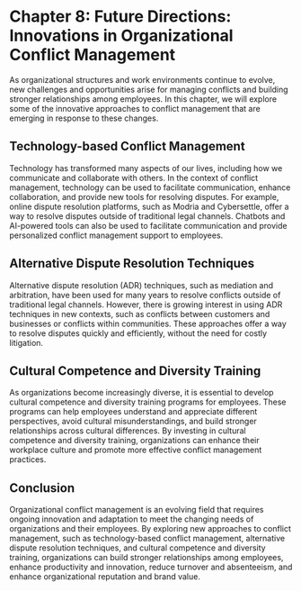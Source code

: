 Chapter 8: Future Directions: Innovations in Organizational Conflict Management
===============================================================================

As organizational structures and work environments continue to evolve, new challenges and opportunities arise for managing conflicts and building stronger relationships among employees. In this chapter, we will explore some of the innovative approaches to conflict management that are emerging in response to these changes.

Technology-based Conflict Management
------------------------------------

Technology has transformed many aspects of our lives, including how we communicate and collaborate with others. In the context of conflict management, technology can be used to facilitate communication, enhance collaboration, and provide new tools for resolving disputes. For example, online dispute resolution platforms, such as Modria and Cybersettle, offer a way to resolve disputes outside of traditional legal channels. Chatbots and AI-powered tools can also be used to facilitate communication and provide personalized conflict management support to employees.

Alternative Dispute Resolution Techniques
-----------------------------------------

Alternative dispute resolution (ADR) techniques, such as mediation and arbitration, have been used for many years to resolve conflicts outside of traditional legal channels. However, there is growing interest in using ADR techniques in new contexts, such as conflicts between customers and businesses or conflicts within communities. These approaches offer a way to resolve disputes quickly and efficiently, without the need for costly litigation.

Cultural Competence and Diversity Training
------------------------------------------

As organizations become increasingly diverse, it is essential to develop cultural competence and diversity training programs for employees. These programs can help employees understand and appreciate different perspectives, avoid cultural misunderstandings, and build stronger relationships across cultural differences. By investing in cultural competence and diversity training, organizations can enhance their workplace culture and promote more effective conflict management practices.

Conclusion
----------

Organizational conflict management is an evolving field that requires ongoing innovation and adaptation to meet the changing needs of organizations and their employees. By exploring new approaches to conflict management, such as technology-based conflict management, alternative dispute resolution techniques, and cultural competence and diversity training, organizations can build stronger relationships among employees, enhance productivity and innovation, reduce turnover and absenteeism, and enhance organizational reputation and brand value.
